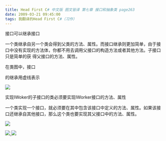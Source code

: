 ```yaml
---
title: Head First C# 中文版 图文皆译 第七章 接口和抽象类 page263
date: 2009-03-21 09:45:00
tags: 我翻译的Head First C#（习作）
---
```

接口可以继承接口

  

一个类继承自另一个类会得到父类的方法、属性。而接口继承则更加简单，由于接口中没有实现的方法体，你都不用去调用父接口的构造方法或者其他方法。子接口只是简单的获
得父接口的方法、属性。

  

在类图中，接口

的继承用虚线表示

![](https://p-blog.csdn.net/images/p_blog_csdn_net/cuipengfei1/EntryImages/20090321/2009-03-21_09-30-11.jpg)

实现IWoker的子接口的类必须要实现IWorker接口的方法、属性

  

一个类实现一个接口，就必须要在其中包含该接口中定义的方法、属性。如果该接口还继承自其他接口，那么这个类也要实现其父接口中的方法、属性。

  

![](https://p-blog.csdn.net/images/p_blog_csdn_net/cuipengfei1/EntryImages/20090321/2009-03-21_09-36-46.jpg)



[ ![](https://profile.csdnimg.cn/5/2/5/3_cuipengfei1)
![](https://g.csdnimg.cn/static/user-reg-year/1x/11.png)
](https://blog.csdn.net/cuipengfei1)






